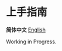# 上手指南
**简体中文** [English](https://github.com/Amazingkenneth/exercise/blob/main/USER_GUIDE-en.md)

Working in Progress.